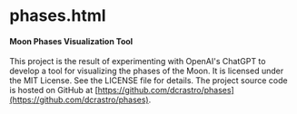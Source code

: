 phases.html
===========

#### Moon Phases Visualization Tool ####

This project is the result of experimenting with OpenAI's ChatGPT to
develop a tool for visualizing the phases of the Moon. It is licensed
under the MIT License. See the LICENSE file for details. The project
source code is hosted on GitHub at [https://github.com/dcrastro/phases](https://github.com/dcrastro/phases).
